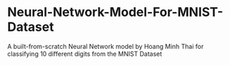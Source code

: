 # Neural-Network-Model-For-MNIST-Dataset
A built-from-scratch Neural Network model by Hoang Minh Thai for classifying 10 different digits from the MNIST Dataset

